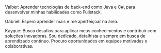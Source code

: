 Valber: Aprender tecnologias de back-end como Java e C#, para desenvolver minhas habilidades como Fullstack.

Gabriel: Espero aprender mais e me aperfeiçoar na área.

Kayque: Busco desafios para aplicar meus conhecimentos e contribuir com soluções inovadoras. Sou dedicado, detalhista e sempre em busca de aprendizado contínuo. Procuro oportunidades em equipes motivadas e colaborativas.
